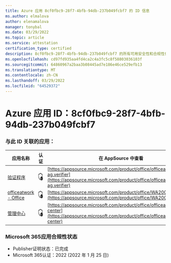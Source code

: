 ```yaml
---
title: Azure 应用 8cf0fbc9-28f7-4bfb-94db-237b049fcbf7 的 ID 信息
ms.author: elmalova
author: elenamalova
manager: tonybal
ms.date: 03/29/2022
ms.topic: article
ms.service: attestation
certification_type: certified
description: 8cf0fbc9-28f7-4bfb-94db-237b049fcbf7 的所有可用安全性和合规性信息。
ms.openlocfilehash: cd97fd935aa4fd4ca2c4a3fc5c8f58803036103f
ms.sourcegitcommit: 64860967a2baa3b08445ad7e186e46ce529efb13
ms.translationtype: MT
ms.contentlocale: zh-CN
ms.lasthandoff: 03/29/2022
ms.locfileid: "64529372"
---
```

# <a name="azure-app-id-8cf0fbc9-28f7-4bfb-94db-237b049fcbf7"></a>Azure 应用 ID：8cf0fbc9-28f7-4bfb-94db-237b049fcbf7


### <a name="apps-associated-with-this-id"></a>与此 ID 关联的应用：
| **应用名称** | **认证** | **在 AppSource 中查看** |
|--------------|---------------|-----------------------|
| [验证程序](../forward/officeatwork-ag.verifier.md) | <img alt="Certified application badge" src="../media/certified-badge.png" height="25" width="25" /> | [https://appsource.microsoft.com/product/office/officeatwork-ag.verifier](https://appsource.microsoft.com/product/office/officeatwork-ag.verifier) |
| [officeatwork - Office](../forward/WA200000133.md) | <img alt="Certified application badge" src="../media/certified-badge.png" height="25" width="25" /> | [https://appsource.microsoft.com/product/office/WA200000133](https://appsource.microsoft.com/product/office/WA200000133) |
| [管理中心](../forward/officeatwork.admin-center.md) | <img alt="Certified application badge" src="../media/certified-badge.png" height="25" width="25" /> | [https://appsource.microsoft.com/product/office/officeatwork.admin-center](https://appsource.microsoft.com/product/office/officeatwork.admin-center) |

### <a name="microsoft-365-app-compliance-status"></a>Microsoft 365应用合规性状态
- Publisher证明状态：已完成
- Microsoft 365认证：2022 (2022 年 1 月 25 日) 
